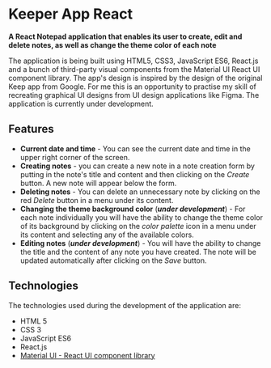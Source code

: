 # Keeper App React
**A React Notepad application that enables its user to create, edit and delete notes, as well as change the theme color of each note**

The application is being built using HTML5, CSS3, JavaScript ES6, React.js and a bunch of third-party visual components from the Material UI React UI component library. The app's design is inspired by the design of the original Keep app from Google. For me this is an opportunity to practise my skill of recreating graphical UI designs from UI design applications like Figma. The application is currently under development.

## Features
* **Current date and time** - You can see the current date and time in the upper right corner of the screen.
* **Creating notes** - you can create a new note in a note creation form by putting in the note's title and content and then clicking on the _Create_ button. A new note will appear below the form.
* **Deleting notes** - You can delete an unnecessary note by clicking on the red _Delete_ button in a menu under its content.
* **Changing the theme background color** (***under development***) - For each note individually you will have the ability to change the theme color of its background by clicking on the _color palette_ icon in a menu under its content and selecting any of the available colors. 
* **Editing notes** (***under development***) - You will have the ability to change the title and the content of any note you have created. The note will be updated automatically after clicking on the _Save_ button.

## Technologies

The technologies used during the development of the application are:

* HTML 5
* CSS 3
* JavaScript ES6
* React.js
* [Material UI - React UI component library](https://mui.com/)

